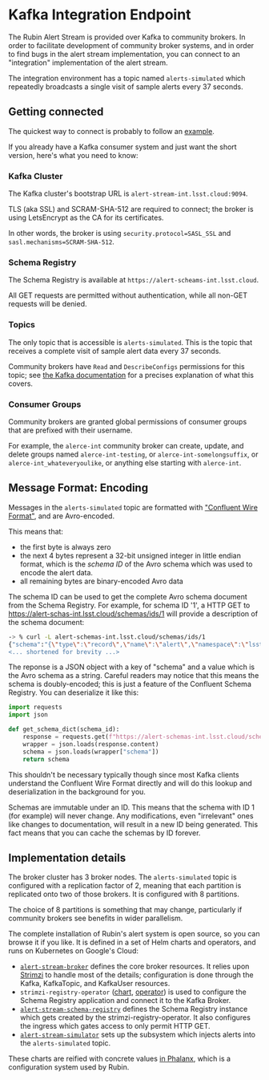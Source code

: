 # Kafka Integration Endpoint #

The Rubin Alert Stream is provided over Kafka to community brokers.
In order to facilitate development of community broker systems, and in order to find bugs in the alert stream implementation, you can connect to an "integration" implementation of the alert stream.

The integration environment has a topic named `alerts-simulated` which repeatedly broadcasts a single visit of sample alerts every 37 seconds.

## Getting connected ##

The quickest way to connect is probably to follow an [example](../../examples/kafka_integration_endpoint).

If you already have a Kafka consumer system and just want the short version, here's what you need to know:

### Kafka Cluster

The Kafka cluster's bootstrap URL is `alert-stream-int.lsst.cloud:9094`.

TLS (aka SSL) and SCRAM-SHA-512 are required to connect; the broker is using LetsEncrypt as the CA for its certificates.

In other words, the broker is using `security.protocol=SASL_SSL` and `sasl.mechanisms=SCRAM-SHA-512`.

### Schema Registry

The Schema Registry is available at `https://alert-scheams-int.lsst.cloud`.

All GET requests are permitted without authentication, while all non-GET requests will be denied.

### Topics

The only topic that is accessible is `alerts-simulated`.
This is the topic that receives a complete visit of sample alert data every 37 seconds.

Community brokers have `Read` and `DescribeConfigs` permissions for this topic; see [the Kafka documentation](https://kafka.apache.org/documentation/#operations_resources_and_protocols) for a precises explanation of what this covers.

### Consumer Groups

Community brokers are granted global permissions of consumer groups that are prefixed with their username.

For example, the `alerce-int` community broker can create, update, and delete groups named `alerce-int-testing`, or `alerce-int-somelongsuffix`, or `alerce-int_whateveryoulike`, or anything else starting with `alerce-int`.

## Message Format: Encoding

Messages in the `alerts-simulated` topic are formatted with ["Confluent Wire Format"](https://docs.confluent.io/platform/current/schema-registry/serdes-develop/index.html#wire-format), and are Avro-encoded.

This means that:

 - the first byte is always zero
 - the next 4 bytes represent a 32-bit unsigned integer in little endian format, which is the *schema ID* of the Avro schema which was used to encode the alert data.
 - all remaining bytes are binary-encoded Avro data

The schema ID can be used to get the complete Avro schema document from the Schema Registry.
For example, for schema ID '1', a HTTP GET to https://alert-schas-int.lsst.cloud/schemas/ids/1 will provide a description of the schema document:
```sh
-> % curl -L alert-schemas-int.lsst.cloud/schemas/ids/1
{"schema":"{\"type\":\"record\",\"name\":\"alert\",\"namespace\":\"lsst.v4_0\",
<... shortened for brevity ...>
```

The reponse is a JSON object with a key of "schema" and a value which is the Avro schema as a string.
Careful readers may notice that this means the schema is doubly-encoded; this is just a feature of the Confluent Schema Registry.
You can deserialize it like this:

```py
import requests
import json

def get_schema_dict(schema_id):
    response = requests.get(f"https://alert-schemas-int.lsst.cloud/schemas/ids/{schema_id}")
    wrapper = json.loads(response.content)
    schema = json.loads(wrapper["schema"])
    return schema
```

This shouldn't be necessary typically though since most Kafka clients understand the Confluent Wire Format directly and will do this lookup and deserialization in the background for you.

Schemas are immutable under an ID.
This means that the schema with ID 1 (for example) will never change.
Any modifications, even "irrelevant" ones like changes to documentation, will result in a new ID being generated.
This fact means that you can cache the schemas by ID forever.

## Implementation details

The broker cluster has 3 broker nodes.
The `alerts-simulated` topic is configured with a replication factor of 2, meaning that each partition is replicated onto two of those brokers.
It is configured with 8 partitions.

The choice of 8 partitions is something that may change, particularly if community brokers see benefits in wider parallelism.

The complete installation of Rubin's alert system is open source, so you can browse it if you like.
It is defined in a set of Helm charts and operators, and runs on Kubernetes on Google's Cloud:

 - [`alert-stream-broker`](https://github.com/lsst-sqre/charts/tree/master/charts/alert-stream-broker) defines the core broker resources.
   It relies upon [Strimzi](https://strimzi.io/) to handle most of the details; configuration is done through the Kafka, KafkaTopic, and KafkaUser resources.
 - `strimzi-registry-operator` ([chart](https://github.com/lsst-sqre/charts/tree/master/charts/strimzi-registry-operator), [operator](https://github.com/lsst-sqre/strimzi-registry-operator)) is used to configure the Schema Registry application and connect it to the Kafka Broker.
 - [`alert-stream-schema-registry`](https://github.com/lsst-sqre/charts/tree/master/charts/alert-stream-schema-registry) defines the Schema Registry instance which gets created by the strimzi-registry-operator.
   It also configures the ingress which gates access to only permit HTTP GET.
 - [`alert-stream-simulator`](https://github.com/lsst-sqre/charts/tree/master/charts/alert-stream-simulator) sets up the subsystem which injects alerts into the `alerts-simulated` topic.

These charts are reified with concrete values [in Phalanx](https://github.com/lsst-sqre/phalanx/blob/master/services/alert-stream-broker/values-idfint.yaml), which is a configuration system used by Rubin.
